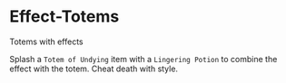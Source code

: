 # Effect-Totems
 Totems with effects

Splash a `Totem of Undying` item with a `Lingering Potion` to combine the effect with the totem. Cheat death with style.